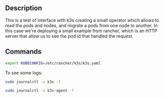 ## Description

This is a test of interface with k3s creating a small operator which allows to read the pods and nodes, and migrate a pods from one node to another.
In this case we're deploying a small example from rancher, which is an HTTP server that allow us to see the pod id that handled the request.

## Commands

```sh
export KUBECONFIG=/etc/rancher/k3s/k3s.yaml
```

To see some logs:

```sh
sudo journalctl -u k3s -f
```

```sh
sudo journalctl -u k3s-agent -f
```


